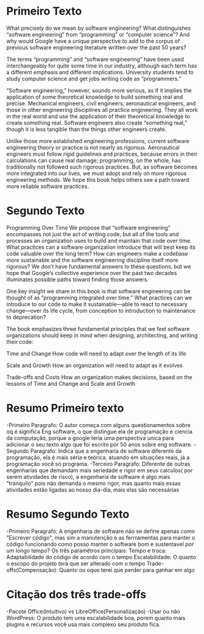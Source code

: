 
# Primeiro Texto
What precisely do we mean by software engineering? What distinguishes “software engineering” from “programming” or “computer science”? And why would Google have a unique perspective to add to the corpus of previous 
software engineering literature written over the past 50 years?
 
The terms “programming” and “software engineering” have been used interchangeably for quite some time in our industry, although each term has a different emphasis and different implications. University students tend 
to study computer science and get jobs writing code as “programmers.”
 
“Software engineering,” however, sounds more serious, as if it implies the application of some theoretical knowledge to build something real and precise. Mechanical engineers, civil engineers, aeronautical 
engineers, and those in other engineering disciplines all practice engineering. They all work in the real world and use the application of their theoretical knowledge to create something real. Software engineers 
also create “something real,” though it is less tangible than the things other engineers create.
 
Unlike those more established engineering professions, current software engineering theory or practice is not nearly as rigorous. Aeronautical engineers must follow rigid guidelines and practices, because errors in 
their calculations can cause real damage; programming, on the whole, has traditionally not followed such rigorous practices. But, as software becomes more integrated into our lives, we must adopt and rely on more 
rigorous engineering methods. We hope this book helps others see a path toward more reliable software practices.

# Segundo Texto
Programming Over Time
We propose that “software engineering” encompasses not just the act of writing code, but all of the tools and processes an organization uses to build and maintain that code over time. What practices can a software 
organization introduce that will best keep its code valuable over the long term? How can engineers make a codebase more sustainable and the software engineering discipline itself more rigorous? We don’t have 
fundamental answers to these questions, but we hope that Google’s collective experience over the past two decades illuminates possible paths toward finding those answers.
 
One key insight we share in this book is that software engineering can be thought of as “programming integrated over time.” What practices can we introduce to our code to make it sustainable—able to react to 
necessary change—over its life cycle, from conception to introduction to maintenance to deprecation?
 
The book emphasizes three fundamental principles that we feel software organizations should keep in mind when designing, architecting, and writing their code:
 
Time and Change
How code will need to adapt over the length of its life
 
Scale and Growth
How an organization will need to adapt as it evolves
 
Trade-offs and Costs
How an organization makes decisions, based on the lessons of Time and Change and Scale and Growth

# Resumo Primeiro texto
-Primeiro Paragrafo: O autor começa com alguns questionamentos sobre oq é significa Eng software, o que distingue ela de programação e ciencia da computação, porque a google teria uma perspectiva unica para adicionar o seu texto algo que foi escrito por 50 anos sobre eng software.
-Segundo Paragrafo: Indica que a engenharia de software diferente da programação, ela é mais séria e teórica, atuando em situações reais, já a programação você só programa.
-Terceiro Paragrafo: Diferente de outras engenharias que demandam mais seriedade e rigor em seus calculos( por serem atividades de risco), a engenharia de software é algo mais "tranquilo" pois não demanda o mesmo 
rigor, mas quanto mais essas atividades estão ligadas ao nosso dia-dia, mais elas são necessárias

# Resumo Segundo Texto
-Primeiro Paragrafo: A engenharia de software não se define apenas como "Escrever código", mas sim a manutenção e as ferrramentas para manter o código funcionando como 
posso manter o software bom e sustentavel por um longo tempo?
Os três paramêtros principais: 
    Tempo e troca: Adaptabilidade do código de acordo com o tempo
    Escalabilidade: O quanto o escopo do projeto terá que ser alterado com o tempo
    Trade-offs(Compensação): Quanto ou oque terei que perder para ganhar em algo


# Citação dos três trade-offs
-Pacote Office(Intuitivo) vs LibreOffice(Personalização)
-Usar ou não WordPress: O produto tem uma escalabilidade boa, porem quanto mais plugins e recursos você usa mais complexo seu produto fica.




